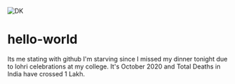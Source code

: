 ![DK](Logo1/LogoKasper.png)
# hello-world
Its me stating with github
I'm starving since I missed my dinner tonight due to lohri celebrations at my college.
It's October 2020 and Total Deaths in India have crossed 1 Lakh.
